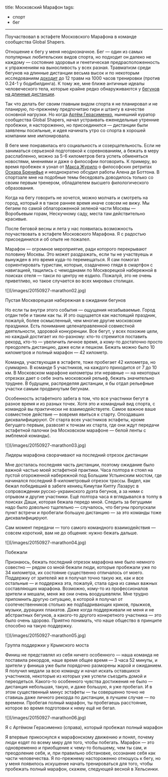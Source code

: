 title: Московский Марафон
tags:
- спорт
- бег

---

Поучаствовал в эстафете Московского Марафона в команде сообщества Global Shapers. 

Отношение к бегу у меня неоднозначное. Бег — один из самых популярных любительских видов спорта, но подходит он далеко не каждому — состояние здоровья и генетическая предрасположенность к упражнениям на выносливость у всех разная. Травматизм среди бегунов на длинные дистанции весьма высок и по некоторым исследованиям [доходит][1] до 12 травм на 1000 часов тренировки (против 0.24-1 у бодибилдинга). К тому же, мне ближе античные идеалы человеческого тела, которые крайне редко обнаруживаются у [бегунов на длинные дистанции][2].

Так что делать бег своим главным видом спорта я не планировал и не планирую, по-прежнему предпочитаю гири и штангу в качестве основной нагрузки. Но когда [Артём Герасименко][3], нынешний куратор сообщества Global Shapers, начал устраивать еженедельные утренние пробежки, я настороженно, но присоединился — дистанции были заявлены посильные, и идея начинать утро со спорта в хорошей компании мне импонировала.

В беге мне понравилась его социальность и созерцательность. Если не заниматься серьезной подготовкой к соревнованиям, а бежать в меру расслабленно, можно за 5-6 километров бега успеть обменяться новостями, мнениями и даже о философии поговорить. К примеру, во время пробежек я узнал от [Макса Журило][4] о философских ретритах [Оскара Бренифье][5] и неоднократно обсудил работы Алена де Боттона. В спортзале мне на подобные темы беседовать доводилось только со своим первым тренером, обладателем высшего филологического образования.

Когда на бегу говорить не хочется, можно молчать и смотреть на город, который я в такое раннее время иначе совсем не вижу. Мы бегаем по самой облагороженной зеленой части Москвы — Воробьевым горам, Нескучному саду, места там действительно красивые.



После беговой весны и лета у нас появилась возможность поучаствовать в эстафете Московского Марафона. Я с радостью присоединился и об опыте не пожалел.

Марафон — огромное мероприятие, ради которого перекрывают половину Москвы. Это может раздражать, если ты не участвуешь и вынужден в это время куда-то перемещаться. Я сам помогал сориентировать туристам, которые, озадаченно глядя в смартфон с навигацией, тащились с чемоданами по Москворецкой набережной в поисках отеля — такси по центру не ездило. Пожалуй, это не очень приветливо, но такое случается во всех мировых столицах.

<div class="illustration">![](/images/20150927-marathon02.jpg)</div>
<p class="legend legend--center">Пустая Москворецкая набережная в ожидании бегунов</p>

Но если ты внутри этого события —  ощущения незабываемые. Город отдан тебе и таким как ты. И это ощущается как настоящий праздник, пожалуй, более осмысленный, чем многие другие московские праздники. Есть понимание целенаправленной совместной деятельности, здоровой конкуренции. Все бегут, у всех похожие цели, но каждый достигает их по-разному: кто-то стремится поставить рекорд, кто-то — увеличить личное время, а кому-то достаточно просто преодолеть дистанцию, даже если и пешком. Бежать можно было 10 километров и полный марафон — 42 километр.

Команда, участвующая в эстафете, тоже пробегает 42 километра, но суммарно. В команде 5 участников, на каждого приходится от 7 до 10 км. В Московском марафоне километры эти неравные — на некоторых отрезках дает о себе знать московский рельеф, бежать значительно труднее. В будущем, распределяя дистанции, я бы отдал рельефные участки самым продвинутым бегунам. 

Особенность эстафетного забега в том, что все участники бегут в разное время и из разных точек. Хотя это и командный вид спорта, с командой вы практически не взаимодействуете. Самое важное ваше совместное действие — вовремя явиться к старту. Опоздавших дисквалифицируют. От старта всех участников эстафеты, кроме бегущего первым, развозят к точкам их старта, где они ждут передачи эстафетной палочки (на Московском марафоне — белой ленты с эмблемой команды). 

<div class="illustration">![](/images/20150927-marathon03.jpg)</div>
<p class="legend legend--center">Лидеры марафона сворачивают на последний отрезок дистанции</p>

Мне досталась последняя часть дистанции, поэтому ожидание было важной частью моей эстафетной практики. Часа полтора я стоял на пустой огороженной набережной под Большим Устьинским мостом, где начинался последний 8-километровый отрезок трассы. Видел, как бежал победивший в забеге кениец  Кимутаи Кипту Лазарус в сопровождении русско-украинского дуэта бегунов, а за ними с отрывом и другие участники. Ещё полтора часа я вглядывался в толпу в поисках Даши, которая бежала передо мной. Следить за бегущими надо было довольно тщательно — случалось, что бегуны пропускали пункт встречи и пробегали большую дистанцию — за это команды тоже дисквалифицируют.


Сам момент передачи — того самого командного взаимодействия —  совсем короткий, вам не до общения: нужно бежать дальше. 

<div class="illustration">![](/images/20150927-marathon04.jpg)</div>
<p class="legend legend--center">Побежали</p>

Признаюсь, бежать последний отрезок марафона мне было немного совестно — рядом со мной бежали люди, которые пробежали уже по 34 километра, их состояние существенно отличалось от моего. Поддержку от зрителей же я получал точно такую же, как и все остальные — и поддержка эта, пожалуй, стала одна из самых важных составляющих марафона. Возможно, кому-то из профессионалов зрители и мешали, меня же они очень воодушевляли. Мне трудно припомнить другую ситуацию, в которой я получал от соотечественников столько же подбадривающих криков, прыжков, музыки, дурацких плакатов. Даже когда поддерживали не меня и не абстрактных бегунов, а какого-то другого конкретного участника — это было очень здорово. Приятно понимать, что наше общество в принципе способно на такую поддержку.

<div class="illustration">![](/images/20150927-marathon05.jpg)</div>
<p class="legend legend--center">Группа поддержки у Крымского моста</p>



Финиш не представлял из себя ничего особенного — наша команда не поставила рекордов, наше время общее время — 3 часа 52 минуты, и зрители у финиша уже были порядочно разморены жарой и ожиданием. Я получил медали за всю команду и начал искать оставшихся участников, некоторые из которых уже успели съездить домой и переодеться. Какого-то особенного чувства достижения не было —  дистанция небольшая, такую, и даже большую, я уже пробегал. И в этом существенный минус эстафеты — ты совершенно точно не ставишь даже личного рекорда по дистанции, в лучшем случае — по времени. Пробегая полный марафон, ты пробегаешь расстояние, которое во время подготовки к нему ещё не бегал.

<div class="illustration">![](/images/20150927-marathon06.jpg)</div>
<p class="legend legend--center">Я с Артёмом Герасименко (справа), который пробежал полный марафон</p>

Я впервые прикоснулся к марафонскому движению и понял, почему люди ездят по всему миру для того, чтобы побегать. Марафон — это   одновременно и приобщение к чему-то большему, чем ты сам, и преодоление себя, и, при правильно обстановке, осознание себя как части человечества. Я по-прежнему настороженно отношусь к бегу, но у меня появилось искушение начать тренироваться для того, чтобы пробежать полный марафон, скажем, следующей весной в Хельсинки.

[1]:	http://www.strengthandconditioningresearch.com/2014/07/08/injury-strength-sports/
[2]:	https://www.google.ru/search?q=marathon+winner&safe=off&es_sm=91&source=lnms&tbm=isch&sa=X&ved=0CAcQ_AUoAWoVChMIzOqDr-qXyAIVyepyCh3hagBk&biw=1240&bih=634
[3]:	http://newrunners.ru/mag/mir-beg-i-lyubov-na-blizhnem-vostoke-otchyot-o-bej/
[4]:	http://www.the-village.ru/village/business/svoemesto/148187-run
[5]:	http://www.pratiques-philosophiques.fr/?lang=en